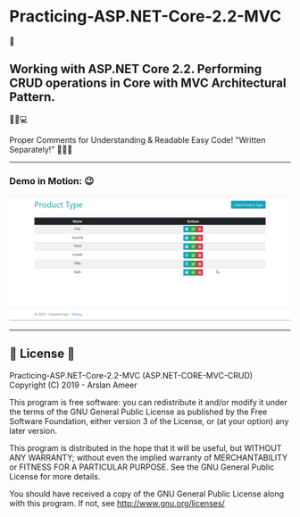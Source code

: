 # Practicing-ASP.NET-Core-2.2-MVC

👏

## Working with ASP.NET Core 2.2. Performing CRUD operations in Core with MVC Architectural Pattern.

📑💫💻

Proper Comments for Understanding & Readable Easy Code! "Written Separately!" 🤟🤟🤟

---

### Demo in Motion: 😉

![](coreMVCdemo.gif)

---

## 📄 License 🔐

Practicing-ASP.NET-Core-2.2-MVC (ASP.NET-CORE-MVC-CRUD)
Copyright (C) 2019 - Arslan Ameer

This program is free software: you can redistribute it and/or modify
it under the terms of the GNU General Public License as published by
the Free Software Foundation, either version 3 of the License, or
(at your option) any later version.

This program is distributed in the hope that it will be useful,
but WITHOUT ANY WARRANTY; without even the implied warranty of
MERCHANTABILITY or FITNESS FOR A PARTICULAR PURPOSE. See the
GNU General Public License for more details.

You should have received a copy of the GNU General Public License
along with this program. If not, see <http://www.gnu.org/licenses/>
